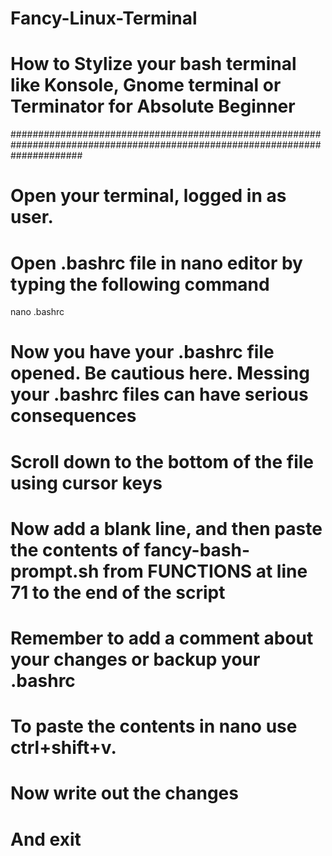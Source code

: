 # Fancy-Linux-Terminal
# How to Stylize your bash terminal like Konsole, Gnome terminal or Terminator for Absolute Beginner
#############################################################################################################################

# Open your terminal, logged in as user.
# Open .bashrc file in nano editor by typing the following command 
nano .bashrc

# Now you have your .bashrc file opened. Be cautious here. Messing your .bashrc files can have serious consequences
# Scroll down to the bottom of the file using cursor keys
# Now add a blank line, and then paste the contents of fancy-bash-prompt.sh from FUNCTIONS at line 71 to the end of the script
# Remember to add a comment about your changes or backup your .bashrc
# To paste the contents in nano use ctrl+shift+v.
# Now write out the changes 
# And exit

